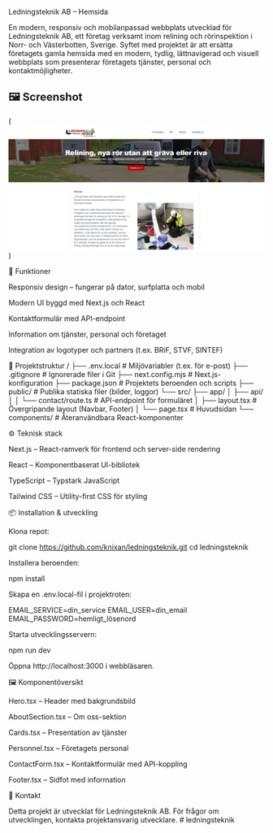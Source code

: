 Ledningsteknik AB – Hemsida

En modern, responsiv och mobilanpassad webbplats utvecklad för Ledningsteknik AB, ett företag verksamt inom relining och rörinspektion i Norr- och Västerbotten, Sverige.
Syftet med projektet är att ersätta företagets gamla hemsida med en modern, tydlig, lättnavigerad och visuell webbplats som presenterar företagets tjänster, personal och kontaktmöjligheter.

## 🖼️ Screenshot

(![Ledningsteknik AB – Hemsida](/public/screenshot.png))

🚀 Funktioner

Responsiv design – fungerar på dator, surfplatta och mobil

Modern UI byggd med Next.js och React

Kontaktformulär med API-endpoint

Information om tjänster, personal och företaget

Integration av logotyper och partners (t.ex. BRiF, STVF, SINTEF)

📂 Projektstruktur
/
├── .env.local # Miljövariabler (t.ex. för e-post)
├── .gitignore # Ignorerade filer i Git
├── next.config.mjs # Next.js-konfiguration
├── package.json # Projektets beroenden och scripts
├── public/ # Publika statiska filer (bilder, loggor)
└── src/
├── app/
│ ├── api/
│ │ └── contact/route.ts # API-endpoint för formuläret
│ ├── layout.tsx # Övergripande layout (Navbar, Footer)
│ └── page.tsx # Huvudsidan
└── components/ # Återanvändbara React-komponenter

⚙️ Teknisk stack

Next.js
– React-ramverk för frontend och server-side rendering

React
– Komponentbaserat UI-bibliotek

TypeScript
– Typstark JavaScript

Tailwind CSS
– Utility-first CSS för styling

📦 Installation & utveckling

Klona repot:

git clone https://github.com/knixan/ledningsteknik.git
cd ledningsteknik

Installera beroenden:

npm install

Skapa en .env.local-fil i projektroten:

EMAIL_SERVICE=din_service
EMAIL_USER=din_email
EMAIL_PASSWORD=hemligt_lösenord

Starta utvecklingsservern:

npm run dev

Öppna http://localhost:3000
i webbläsaren.

🖼️ Komponentöversikt

Hero.tsx – Header med bakgrundsbild

AboutSection.tsx – Om oss-sektion

Cards.tsx – Presentation av tjänster

Personnel.tsx – Företagets personal

ContactForm.tsx – Kontaktformulär med API-koppling

Footer.tsx – Sidfot med information

📧 Kontakt

Detta projekt är utvecklat för Ledningsteknik AB.
För frågor om utvecklingen, kontakta projektansvarig utvecklare.
#   l e d n i n g s t e k n i k 
 
 